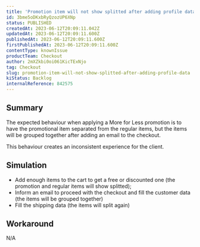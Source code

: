 ```yaml
---
title: 'Promotion item will not show splitted after adding profile data'
id: 3bme5oDKxbRyQzozUP6XNp
status: PUBLISHED
createdAt: 2023-06-12T20:09:11.042Z
updatedAt: 2023-06-12T20:09:11.600Z
publishedAt: 2023-06-12T20:09:11.600Z
firstPublishedAt: 2023-06-12T20:09:11.600Z
contentType: knownIssue
productTeam: Checkout
author: 2mXZkbi0oi061KicTExNjo
tag: Checkout
slug: promotion-item-will-not-show-splitted-after-adding-profile-data
kiStatus: Backlog
internalReference: 842575
---
```


## Summary


The expected behaviour when applying a More for Less promotion is to have the promotional item separated from the regular items, but the items will be grouped together after adding an email to the checkout.

This behaviour creates an inconsistent experience for the client.


##

## Simulation



- Add enough items to the cart to get a free or discounted one (the promotion and regular items will show splitted);
- Inform an email to proceed with the checkout and fill the customer data (the items will be grouped together)
- Fill the shipping data (the items will split again)


##

## Workaround


N/A





